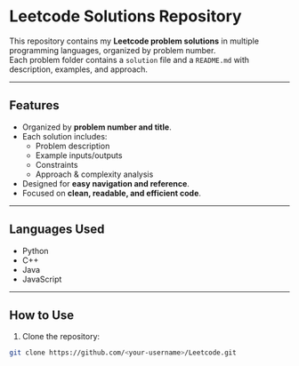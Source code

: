 
# Leetcode Solutions Repository

This repository contains my **Leetcode problem solutions** in multiple programming languages, organized by problem number.  
Each problem folder contains a `solution` file and a `README.md` with description, examples, and approach.

---

## Features

- Organized by **problem number and title**.  
- Each solution includes:
  - Problem description  
  - Example inputs/outputs  
  - Constraints  
  - Approach & complexity analysis  
- Designed for **easy navigation and reference**.  
- Focused on **clean, readable, and efficient code**.  

---

## Languages Used

- Python  
- C++  
- Java  
- JavaScript  

---

## How to Use

1. Clone the repository:
```bash
git clone https://github.com/<your-username>/Leetcode.git
